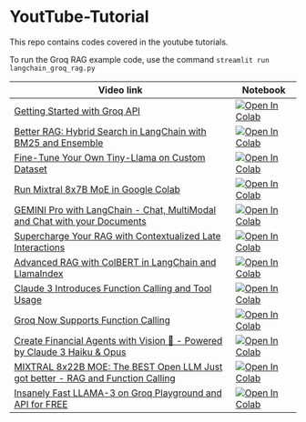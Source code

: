 # YoutTube-Tutorial
This repo contains codes covered in the youtube tutorials. 

To run the Groq RAG example code, use the command `streamlit run langchain_groq_rag.py`

| Video link | Notebook |
| --- | ----------- |
| [Getting Started with Groq API](https://youtu.be/S53BanCP14c) |[![Open In Colab](https://colab.research.google.com/assets/colab-badge.svg)](http://tinyurl.com/2nxdv2m8)|
| [Better RAG: Hybrid Search in LangChain with BM25 and Ensemble](https://youtu.be/r2m9DbEmeqI) |[![Open In Colab](https://colab.research.google.com/assets/colab-badge.svg)](http://tinyurl.com/33wc8sav)|
| [Fine-Tune Your Own Tiny-Llama on Custom Dataset](https://youtu.be/OVqe6GTrDFM) |[![Open In Colab](https://colab.research.google.com/assets/colab-badge.svg)](http://tinyurl.com/4eny9cvc)|
| [Run Mixtral 8x7B MoE in Google Colab](https://youtu.be/Zo3CTapKJ4I) |[![Open In Colab](https://colab.research.google.com/assets/colab-badge.svg)](http://tinyurl.com/2nn5snb4)|
| [GEMINI Pro with LangChain - Chat, MultiModal and Chat with your Documents](https://youtu.be/7h8ZHSkAkas) |[![Open In Colab](https://colab.research.google.com/assets/colab-badge.svg)](https://tinyurl.com/28bw3ntv)|
| [Supercharge Your RAG with Contextualized Late Interactions](https://youtu.be/xTzUn3G9YA0) |[![Open In Colab](https://colab.research.google.com/assets/colab-badge.svg)](https://tinyurl.com/czk85xfr)|
| [Advanced RAG with ColBERT in LangChain and LlamaIndex](https://youtu.be/kEgeegk9iqo) |[![Open In Colab](https://colab.research.google.com/assets/colab-badge.svg)](https://tinyurl.com/4dte2njt)|
| [Claude 3 Introduces Function Calling and Tool Usage](https://youtu.be/fDErWDOT4XE) |[![Open In Colab](https://colab.research.google.com/assets/colab-badge.svg)](https://tinyurl.com/y5kefhvn)|
| [Groq Now Supports Function Calling](https://youtu.be/ybau-0ZIsMc)|[![Open In Colab](https://colab.research.google.com/assets/colab-badge.svg)](https://tinyurl.com/5n9y2f2y)|
| [Create Financial Agents with Vision 👀 - Powered by Claude 3 Haiku & Opus](https://youtu.be/a5OW5UAyC3E)|[![Open In Colab](https://colab.research.google.com/assets/colab-badge.svg)](https://tinyurl.com/56krc8az)|
| [MIXTRAL 8x22B MOE: The BEST Open LLM Just got better - RAG and Function Calling](https://youtu.be/Zn7S5mLfkrc)|[![Open In Colab](https://colab.research.google.com/assets/colab-badge.svg)](https://tinyurl.com/b5h9v7w2)|
| [Insanely Fast LLAMA-3 on Groq Playground and API for FREE](https://youtu.be/ySwJT3Z1MFI)|[![Open In Colab](https://colab.research.google.com/assets/colab-badge.svg)](https://tinyurl.com/57yhf26h)|







